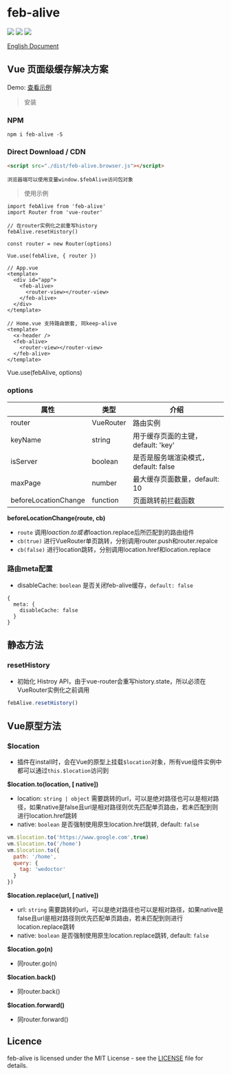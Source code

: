 # feb-alive
![](https://img.shields.io/npm/l/feb-alive.svg)
![](https://img.shields.io/npm/v/feb-alive.svg?label=version)
![](https://img.shields.io/bundlephobia/minzip/feb-alive.svg)

[English Document](https://github.com/wefront/feb-alive/blob/master/README-EN.md)
## Vue 页面级缓存解决方案

Demo: [查看示例](http://101.132.119.190:9090/febalive)

> 安装
### NPM
```
npm i feb-alive -S
```

### Direct Download / CDN

```html
<script src="./dist/feb-alive.browser.js"></script>
```
`浏览器端可以使用变量window.$febAlive访问包对象`

>使用示例
```
import febAlive from 'feb-alive'
import Router from 'vue-router'

// 在router实例化之前重写history
febAlive.resetHistory()

const router = new Router(options)

Vue.use(febAlive, { router })
```
```
// App.vue
<template>
  <div id="app">
    <feb-alive>
      <router-view></router-view>
    </feb-alive>
  </div>
</template>
```
```
// Home.vue 支持路由嵌套, 同keep-alive
<template>
  <x-header />
  <feb-alive>
    <router-view></router-view>
  </feb-alive>
</template>
```

Vue.use(febAlive, options)

### options
| 属性 | 类型 | 介绍 |
| - | - | - |
| router | VueRouter | 路由实例 |
| keyName | string | 用于缓存页面的主键，default: 'key' |
| isServer | boolean | 是否是服务端渲染模式，default: false |
| maxPage | number | 最大缓存页面数量，default: 10 |
| beforeLocationChange | function | 页面跳转前拦截函数 |

**beforeLocationChange(route, cb)**
* `route` 调用$loaction.to或者$loaction.replace后所匹配到的路由组件
* `cb(true)` 进行VueRouter单页跳转，分别调用router.push和router.repalce
* `cb(false)` 进行location跳转，分别调用location.href和location.replace

### 路由meta配置
* disableCache: `boolean` 是否关闭feb-alive缓存，`default: false`
```
{
  meta: {
    disableCache: false
  }
}
```

## 静态方法

### resetHistory
* 初始化 Histroy API，由于vue-router会重写history.state，所以必须在VueRouter实例化之前调用
```js
febAlive.resetHistory()
```

## Vue原型方法
### $location
* 插件在install时，会在Vue的原型上挂载`$location`对象，所有vue组件实例中都可以通过`this.$location`访问到

**$location.to(location, [ native])**
* location: `string | object` 需要跳转的url，可以是绝对路径也可以是相对路径，如果native是false且url是相对路径则优先匹配单页路由，若未匹配到则进行location.href跳转
* native: `boolean` 是否强制使用原生location.href跳转, default: `false`
```js
vm.$location.to('https://www.google.com',true)
vm.$location.to('/home')
vm.$location.to({
  path: '/home',
  query: {
    tag: 'wedoctor'
  }
})
```

**$location.replace(url, [ native])**
* url: `string` 需要跳转的url，可以是绝对路径也可以是相对路径，如果native是false且url是相对路径则优先匹配单页路由，若未匹配到则进行location.replace跳转
* native: `boolean` 是否强制使用原生location.replace跳转, default: `false`

**$location.go(n)**
* 同router.go(n)

**$location.back()**
* 同router.back()

**$location.forward()**
* 同router.forward()

## Licence

feb-alive is licensed under the MIT License - see the [LICENSE](https://github.com/wefront/feb-alive/blob/master/LICENCE) file for details.
